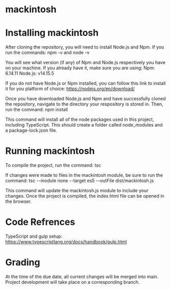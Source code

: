 # mackintosh

# Installing mackintosh
After cloning the repository, you will need to install Node.js and Npm. If you run the commands:
npm -v and node -v

You will see what version (if any) of Npm and Node.js respectively you have on your machine. If you already have it, make sure you are using:
Npm: 6.14.11
Node.js: v14.15.5

If you do not have Node.js or Npm installed, you can follow this link to install it for you platform of choice: https://nodejs.org/en/download/

Once you have downloaded Node.js and Npm and have successfully cloned the repository, navigate to the directory your respository is stored in. Then, run the command:
npm install

This command will install all of the node packages used in this project, including TypeScript. This should create a folder called node_modules and a package-lock.json file.

# Running mackintosh
To compile the project, run the command:
tsc

If changes were made to files in the mackintosh module, be sure to run the command:
tsc --module none --target es5 --outFile dist/mackintosh.js

This command will update the mackintosh.js module to include your changes. Once the project is compiled, the index.html file can be opened in the browser.

# Code Refrences

TypeScript and gulp setup: https://www.typescriptlang.org/docs/handbook/gulp.html

# Grading

At the time of the due date, all current changes will be merged into main. Project development will take place on a corresponding branch.
